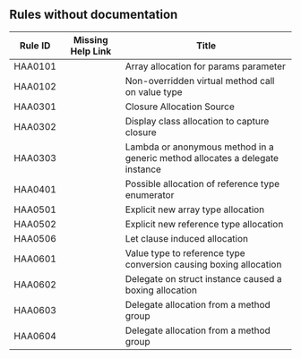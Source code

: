 ## Rules without documentation

Rule ID | Missing Help Link | Title |
--------|-------------------|-------|
HAA0101 |  | Array allocation for params parameter |
HAA0102 |  | Non-overridden virtual method call on value type |
HAA0301 |  | Closure Allocation Source |
HAA0302 |  | Display class allocation to capture closure |
HAA0303 |  | Lambda or anonymous method in a generic method allocates a delegate instance |
HAA0401 |  | Possible allocation of reference type enumerator |
HAA0501 |  | Explicit new array type allocation |
HAA0502 |  | Explicit new reference type allocation |
HAA0506 |  | Let clause induced allocation |
HAA0601 |  | Value type to reference type conversion causing boxing allocation |
HAA0602 |  | Delegate on struct instance caused a boxing allocation |
HAA0603 |  | Delegate allocation from a method group |
HAA0604 |  | Delegate allocation from a method group |
